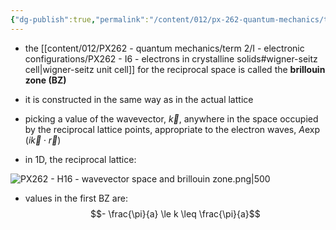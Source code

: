 ```yaml
---
{"dg-publish":true,"permalink":"/content/012/px-262-quantum-mechanics/term-2/i-electronic-configurations/px-262-i8-wavevector-space-and-brillouin-zone/","noteIcon":"1","created":"2025-02-10T16:21:03.035+00:00","updated":"2025-03-01T16:05:09.621+00:00"}
---
```


- the [[content/012/PX262 - quantum mechanics/term 2/I - electronic configurations/PX262 - I6 - electrons in crystalline solids#wigner-seitz cell\|wigner-seitz unit cell]] for the reciprocal space is called the **brillouin zone (BZ)**
- it is constructed in the same way as in the actual lattice

- picking a value of the wavevector, $\vec k$, anywhere in the space occupied by the reciprocal lattice points, appropriate to the electron waves, $A\exp(i\vec k \cdot \vec r)$
- in 1D, the reciprocal lattice:

![PX262 - H16 - wavevector space and brillouin zone.png|500](/img/user/pics/PX262%20-%20H16%20-%20wavevector%20space%20and%20brillouin%20zone.png)

- values in the first BZ are:
$$- \frac{\pi}{a} \le k \leq \frac{\pi}{a}$$
